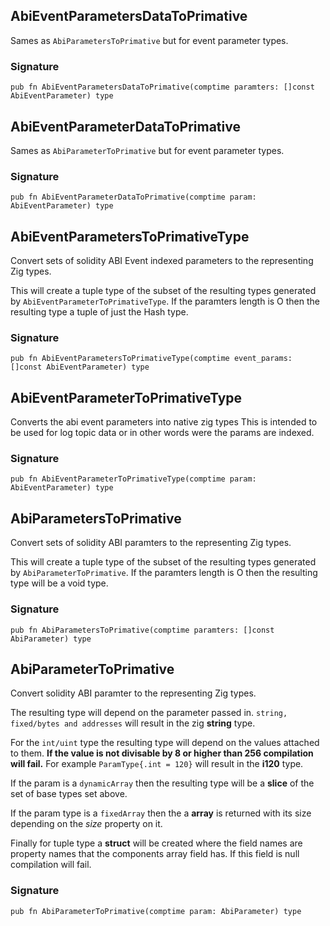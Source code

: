 ## AbiEventParametersDataToPrimative
Sames as `AbiParametersToPrimative` but for event parameter types.

### Signature

```zig
pub fn AbiEventParametersDataToPrimative(comptime paramters: []const AbiEventParameter) type
```

## AbiEventParameterDataToPrimative
Sames as `AbiParameterToPrimative` but for event parameter types.

### Signature

```zig
pub fn AbiEventParameterDataToPrimative(comptime param: AbiEventParameter) type
```

## AbiEventParametersToPrimativeType
Convert sets of solidity ABI Event indexed parameters to the representing Zig types.

This will create a tuple type of the subset of the resulting types
generated by `AbiEventParameterToPrimativeType`. If the paramters length is
O then the resulting type a tuple of just the Hash type.

### Signature

```zig
pub fn AbiEventParametersToPrimativeType(comptime event_params: []const AbiEventParameter) type
```

## AbiEventParameterToPrimativeType
Converts the abi event parameters into native zig types
This is intended to be used for log topic data or in
other words were the params are indexed.

### Signature

```zig
pub fn AbiEventParameterToPrimativeType(comptime param: AbiEventParameter) type
```

## AbiParametersToPrimative
Convert sets of solidity ABI paramters to the representing Zig types.

This will create a tuple type of the subset of the resulting types
generated by `AbiParameterToPrimative`. If the paramters length is
O then the resulting type will be a void type.

### Signature

```zig
pub fn AbiParametersToPrimative(comptime paramters: []const AbiParameter) type
```

## AbiParameterToPrimative
Convert solidity ABI paramter to the representing Zig types.

The resulting type will depend on the parameter passed in.
`string, fixed/bytes and addresses` will result in the zig **string** type.

For the `int/uint` type the resulting type will depend on the values attached to them.
**If the value is not divisable by 8 or higher than 256 compilation will fail.**
For example `ParamType{.int = 120}` will result in the **i120** type.

If the param is a `dynamicArray` then the resulting type will be
a **slice** of the set of base types set above.

If the param type is a `fixedArray` then the a **array** is returned
with its size depending on the *size* property on it.

Finally for tuple type a **struct** will be created where the field names are property names
that the components array field has. If this field is null compilation will fail.

### Signature

```zig
pub fn AbiParameterToPrimative(comptime param: AbiParameter) type
```

